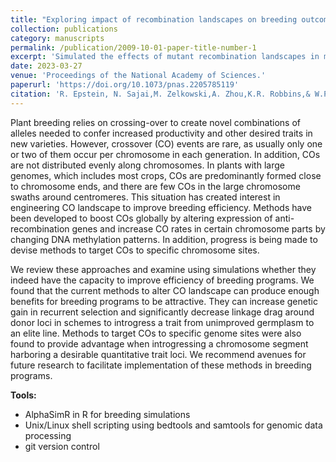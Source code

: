 ```yaml
---
title: "Exploring impact of recombination landscapes on breeding outcomes"
collection: publications
category: manuscripts
permalink: /publication/2009-10-01-paper-title-number-1
excerpt: 'Simulated the effects of mutant recombination landscapes in maize and rice breeding.'
date: 2023-03-27
venue: 'Proceedings of the National Academy of Sciences.'
paperurl: 'https://doi.org/10.1073/pnas.2205785119'
citation: 'R. Epstein, N. Sajai,M. Zelkowski,A. Zhou,K.R. Robbins,& W.P. Pawlowski. (2023). &quot;Exploring impact of recombination landscapes on breeding outcomes.&quot; <i>Proceedings of the National Academy of Sciences</i>. 120 (14).'
---
```

Plant breeding relies on crossing-over to create novel combinations of alleles needed to confer increased productivity and other desired traits in new varieties. However, crossover (CO) events are rare, as usually only one or two of them occur per chromosome in each generation. In addition, COs are not distributed evenly along chromosomes. In plants with large genomes, which includes most crops, COs are predominantly formed close to chromosome ends, and there are few COs in the large chromosome swaths around centromeres. This situation has created interest in engineering CO landscape to improve breeding efficiency. Methods have been developed to boost COs globally by altering expression of anti-recombination genes and increase CO rates in certain chromosome parts by changing DNA methylation patterns. In addition, progress is being made to devise methods to target COs to specific chromosome sites.

We review these approaches and examine using simulations whether they indeed have the capacity to improve efficiency of breeding programs. We found that the current methods to alter CO landscape can produce enough benefits for breeding programs to be attractive. They can increase genetic gain in recurrent selection and significantly decrease linkage drag around donor loci in schemes to introgress a trait from unimproved germplasm to an elite line. Methods to target COs to specific genome sites were also found to provide advantage when introgressing a chromosome segment harboring a desirable quantitative trait loci. We recommend avenues for future research to facilitate implementation of these methods in breeding programs.

**Tools:**
* AlphaSimR in R for breeding simulations
* Unix/Linux shell scripting using bedtools and samtools for genomic data processing
* git version control
